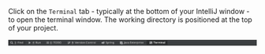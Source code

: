 <!-- SPDX-License-Identifier: CC-BY-4.0 -->
<!-- Copyright Contributors to the Egeria project. -->


Click on the `Terminal` tab - typically at the bottom of your IntelliJ window - to open the terminal window.  The working directory is positioned at the top of your project.


![Terminal Tab](/education/tutorials/intellij-tutorial/intellij-terminal-tab.png)




